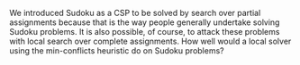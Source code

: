 

We introduced Sudoku as a CSP to be solved by search over partial
assignments because that is the way people generally undertake solving
Sudoku problems. It is also possible, of course, to attack these
problems with local search over complete assignments. How well would a
local solver using the min-conflicts heuristic do on Sudoku problems?
